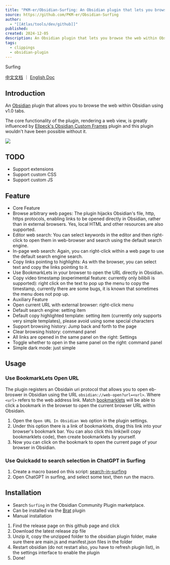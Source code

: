 ```yaml
---
title: "PKM-er/Obsidian-Surfing: An Obsidian plugin that lets you browse the web within Obsidian."
source: https://github.com/PKM-er/Obsidian-Surfing
author:
  - "[[Atlas/tools/dev/github]]"
published:
created: 2024-12-05
description: An Obsidian plugin that lets you browse the web within Obsidian. - PKM-er/Obsidian-Surfing
tags:
  - clippings
  - obsidian-plugin
---
```

 Surfing

[中文文档](https://github.com/PKM-er/Obsidian-Surfing/blob/main/README-ZH.md) ｜ [English Doc](https://github.com/PKM-er/Obsidian-Surfing/blob/main/README.md)

## Introduction

An [Obsidian](https://obsidian.md/) plugin that allows you to browse the web within Obsidian using v1.0 tabs.

The core functionality of the plugin, rendering a web view, is greatly influenced by [Ellpeck's Obsidian Custom Frames](https://github.com/Ellpeck/ObsidianCustomFrames) plugin and this plugin wouldn't have been possible without it.

[![](https://github.com/PKM-er/Obsidian-Surfing/raw/main/assets/obsidian-web-browser.png)](https://github.com/PKM-er/Obsidian-Surfing/blob/main/assets/obsidian-web-browser.png)

## TODO

- Support extensions
- Support custom CSS
- Support custom JS

## Feature

- Core Feature
- Browse arbitrary web pages: The plugin hijacks Obsidian's file, http, https protocols, enabling links to be opened directly in Obsidian, rather than in external browsers. Yes, local HTML and other resources are also supported.
- Editor web search: You can select keywords in the editor and then right-click to open them in web-browser and search using the default search engine.
- In-page web search: Again, you can right-click within a web page to use the default search engine search.
- Copy links pointing to highlights: As with the browser, you can select text and copy the links pointing to it.
- Use BookmarkLets in your browser to open the URL directly in Obsidian.
- Copy video timestamp (experimental feature: currently only bilibili is supported): right click on the text to pop up the menu to copy the timestamp, currently there are some bugs, it is known that sometimes the menu does not pop up.
- Auxiliary Feature
- Open current URL with external browser: right-click menu
- Default search engine: setting item
- Default copy highlighted template: setting item (currently only supports very simple templates), please avoid using some special characters
- Support browsing history: Jump back and forth to the page
- Clear browsing history: command panel
- All links are opened in the same panel on the right: Settings
- Toggle whether to open in the same panel on the right: command panel
- Simple dark mode: just simple

## Usage

### Use BookmarkLets Open URL

The plugin registers an Obsidain uri protocol that allows you to open eb-broswer in Obsidian using the URL `obsidian://web-open?url=<url>`. Where `<url>` refers to the web address link. Match [bookmarklets](https://en.wikipedia.org/wiki/Bookmarklet) will be able to click a bookmark in the browser to open the current browser URL within Obsidain.

1. Open the `Open URL In Obsidian Web` option in the plugin settings.
2. Under this option there is a link of bookmarklets, drag this link into your browser's bookmark bar. You can also click this link(will copy bookmarklets code), then create bookmarklets by yourself.
3. Now you can click on the bookmark to open the current page of your browser in Obsidian.

### Use Quickadd to search selection in ChatGPT in Surfing

1. Create a macro based on this script: [search-in-surfing](https://gist.github.com/Quorafind/c70c6c698feeed66465d59efc39e4e1c)
2. Open ChatGPT in surfing, and select some text, then run the macro.

## Installation

- Search `Surfing` in the Obsidian Community Plugin marketplace.
- Can be installed via the [Brat](https://github.com/TfTHacker/obsidian42-brat) plugin
- Manual installation

1. Find the release page on this github page and click
2. Download the latest release zip file
3. Unzip it, copy the unzipped folder to the obsidian plugin folder, make sure there are main.js and manifest.json files in the folder
4. Restart obsidian (do not restart also, you have to refresh plugin list), in the settings interface to enable the plugin
5. Done!

